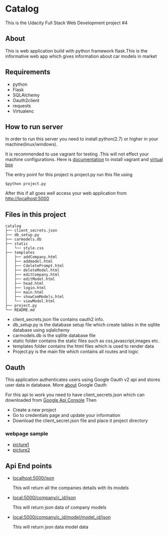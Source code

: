 # Catalog
  This is the Udacity Full Stack Web Development project #4
  
  
## About
   This is web application build with python framework flask.This is the informative web app
   which gives information about car models in market
   
   
## Requirements
  - python
  - Flask
  - SQLAlchemy
  - Oauth2client
  - requests
  - Virtualenc
  
  
## How to run server
  In order to run this server you need to install python(2.7) or higher in your machine(linux/windows).


  It is recommended to use vagrant for testing .This will not effect your machine configurations.
  Here is [documentation](https://www.vagrantup.com/docs/) to install vagrant and [virtual box](https://www.virtualbox.org/wiki/Documentation) 
  
  
  The entry point for this project is project.py
  run this file using
  ```
  $python project.py
  
  ```
  After this if all goes well access your web application from [http://localhost:5000](http://localhost:5000)
## Files in this project
  ```
  catalog
  ├── client_secrets.json
  ├── db_setup.py
  ├── carmodels.db
  ├── static
  │   └── style.css
  ├── templates
  │   ├── addCompany.html
  │   ├── addmodel.html
  │   ├── CdeletePrompt.html
  │   ├── deleteModel.html
  │   ├── editCompany.html
  │   ├── editModel.html
  │   ├── head.html
  │   ├── login.html
  │   ├── main.html
  │   ├── showComModels.html
  │   └── viewModel.html
  ├── project.py
  └── README.md
  ```
  - client_secrets.json file contains oauth2 info.
  - db_setup.py is the database setup file which create tables in the sqllite database using sqlalchemy
  - carmodels.db is the sqllite database file
  - static folder contains the static files such as css,javascript,images etc.
  - templates folder contains the html files which is used to render data
  - Project.py is the main file which contains all routes and logic
## Oauth 
  This application authenticates users using Google Oauth v2 api and stores user data in database.
  More [about](https://developers.google.com/identity/protocols/OAuth2) Google Oauth 
  
  
  For this api to work you need to have client_secrets.json which can downloaded from [Google Api Console](https://console.developers.google.con) 
  Then
  - Create a new project
  - Go to credentials page and update your information
  - Download the client_secret.json file and place it project directory
  
### webpage sample
   - [picture1](https://lh4.googleusercontent.com/CCLYRLrtBhc96XYIZxc_up_9kfaI6uQfj1nqF4_rA61h3fBUXGLzWIIfporOFtWDX7EUMFYeWU8VZhtDVdzt=w1960-h3936-rw)
   - [picture2](https://lh3.googleusercontent.com/lqOiOHwnsTwLGLlSnQncVnBbsZhTF_0OjKi-0MhuVyzBP44z54D6slBR2qQrM96stjNYcjKI61vPl0e81QpK=w1960-h3936-rw)

## Api End points
  - [localhost:5000/json](http://localhost:5000/json)


    This will return all the companies details with its models


  - [local:5000/company/c_id/json](http://localhost:5000/company/1/json)


    This will return json data of company models


  - [local:5000/company/c_id/model/model_id/json](http://localhost:5000/company/4/model/3/json)


    This will return json data model data
